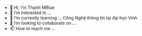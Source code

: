- 👋 Hi, I’m Thanh MBlue
- 👀 I’m interested in ...  
- 🌱 I’m currently learning ... Công Nghệ thông tin tại đại học Vinh
- 💞️ I’m looking to collaborate on ...
- 📫 How to reach me ...

<!---
nguyenbathanh97/nguyenbathanh97 is a ✨ special ✨ repository because its `README.md` (this file) appears on your GitHub profile.
You can click the Preview link to take a look at your changes.
--->
